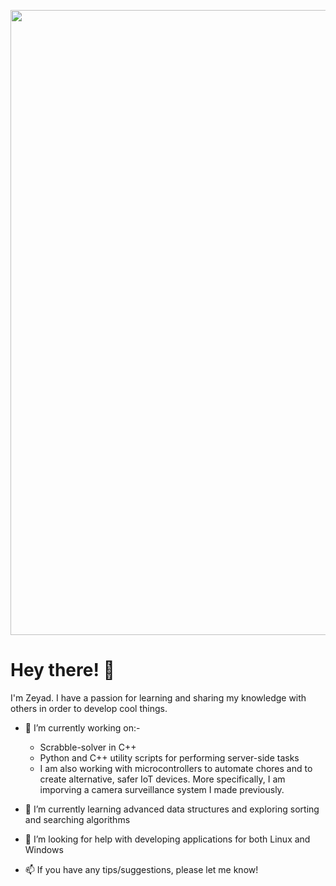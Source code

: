 <p align="center">
  <img src ="https://user-images.githubusercontent.com/54548478/124333686-d22a1180-db49-11eb-8690-3bcecc097d17.PNG" width = 1000/>
</p> 

# Hey there! 👋

I'm Zeyad. I have a passion for learning and sharing my knowledge with others in order to develop cool things. 

- 🔭 I’m currently working on:-
   - Scrabble-solver in C++
   - Python and C++ utility scripts for performing server-side tasks
   - I am also working with microcontrollers to automate chores and to create alternative, safer IoT devices. More specifically, I am imporving a camera surveillance system I made previously. 
 
- 🌱 I’m currently learning advanced data structures and exploring sorting and searching algorithms 
- 🤔 I’m looking for help with developing applications for both Linux and Windows
- 📫 If you have any tips/suggestions, please let me know!

<!--
**Zizo001/Zizo001** is a ✨ _special_ ✨ repository because its `README.md` (this file) appears on your GitHub profile.

Here are some ideas to get you started:

- 🔭 I’m currently working on ...
- 🌱 I’m currently learning ...
- 👯 I’m looking to collaborate on ...
- 🤔 I’m looking for help with ...
- 💬 Ask me about ...
- 📫 How to reach me: ...
- 😄 Pronouns: ...
- ⚡ Fun fact: ...
-->
